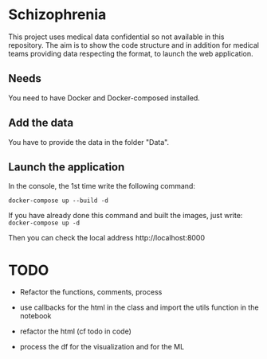 # Schizophrenia

This project uses medical data confidential so not available in this repository.
The aim is to show the code structure and in addition for medical teams providing data respecting the format, to launch the web application.

## Needs

You need to have Docker and Docker-composed installed.

## Add the data

You have to provide the data in the folder "Data".

## Launch the application 

In the console, the 1st time write the following command:

``docker-compose up --build -d``

If you have already done this command and built the images, just write:
``docker-compose up -d``

Then you can check the local address http://localhost:8000

# TODO

- Refactor the functions, comments, process 

- use callbacks for the html in the class and import the utils function in the notebook
- refactor the html (cf todo in code)
- process the df for the visualization and for the ML
